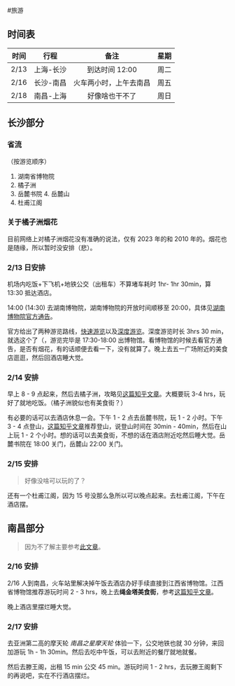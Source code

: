 #旅游 
## 时间表

| 时间 | 行程 | 备注 | 星期 |
| :--: | :--: | :--: | ---- |
| 2/13 | 上海-长沙 | 到达时间 12:00 | 周二 |
| 2/16 | 长沙-南昌 | 火车两小时，上午去南昌 | 周五 |
| 2/18 | 南昌-上海 | 好像啥也干不了 | 周日 |
## 长沙部分

### 省流

（按游览顺序）

1. 湖南省博物院
2. 橘子洲
3. 岳麓书院
	4. 岳麓山
5. 杜甫江阁

### 关于橘子洲烟花

目前网络上对橘子洲烟花没有准确的说法，仅有 2023 年的和 2010 年的。烟花也是随缘，所以暂时没安排（悲）。

### 2/13 日安排

机场内吃饭+下飞机+地铁公交（出租车）不算堵车耗时 1hr- 1hr 30min，算 13:30 抵达酒店。

14:00 (14:30) 去湖南博物院，湖南博物院的开放时间顺移至 20:00，具体见[湖南博物院官方通告](https://www.hnmuseum.com/zh-hans/aboutus/%E3%80%90%E9%80%9A%E5%91%8A%E3%80%91%E6%B9%96%E5%8D%97%E5%8D%9A%E7%89%A9%E9%99%A2%E5%85%B3%E4%BA%8E%E6%98%A5%E8%8A%82%E6%9C%9F%E9%97%B4%E5%BB%B6%E9%95%BF%E5%BC%80%E6%94%BE%E6%97%B6%E9%97%B4%E7%9A%84%E9%80%9A%E5%91%8A)。

官方给出了两种游览路线，[快速游览](https://www.hnmuseum.com/zh-hans/content/%E4%B8%80%E5%B0%8F%E6%97%B6%E5%8D%8A%E5%BF%AB%E9%80%9F%E6%B8%B8%E8%A7%88)以及[深度游览](https://www.hnmuseum.com/zh-hans/content/%E4%B8%89%E5%B0%8F%E6%97%B6%E5%8D%8A%E6%B7%B1%E5%BA%A6%E6%B8%B8%E8%A7%88)。深度游览时长 3hrs 30 min，就选这个了（，游览完毕是 17:30-18:00 出博物馆。看博物馆的时候去看官方通告，是否有烟花，有的话顺便去看一下，没有就算了。晚上去五一广场附近的美食店逛逛，然后回酒店睡大觉。



### 2/14 安排

早上 8 - 9 点起来，然后去橘子洲，攻略见[这篇知乎文章](https://www.zhihu.com/question/293842276)。大概要玩 3-4 hrs，玩好了就地吃饭。（橘子洲貌似也有美食街？）

有必要的话可以去酒店休息一会。下午 1 - 2 点去岳麓书院，玩 1 - 2 小时。下午 3 - 4 点登山，[这篇知乎文章](https://www.zhihu.com/question/501590412#:~:text=%E5%A6%82%E6%9E%9C%E5%96%9C%E6%AC%A2%20%E5%B2%B3%E9%BA%93%E4%B9%A6%E9%99%A2%20%EF%BC%8C%E4%B8%8D%E5%96%9C%E6%AC%A2%E7%88%AC%E5%B1%B1%EF%BC%8C%E5%8F%AF%E4%BB%A5%E7%9B%B4%E6%8E%A5%E4%BB%8E%E5%8D%97%E9%97%A8%E8%BF%9B%EF%BC%8C%E5%B2%B3%E9%BA%93%E4%B9%A6%E9%99%A2%E5%B0%B1%E5%9C%A8%E5%B1%B1%E5%9C%B0%E8%BE%B9%E4%B8%8A%EF%BC%8C%E5%A4%A7%E6%A6%82%E6%B8%B8%E7%8E%A9%E4%B8%80%E4%B8%A4%E4%B8%AA%E5%B0%8F%E6%97%B6%E5%B0%B1%E5%A5%BD%E3%80%82%20%E5%A6%82%E6%9E%9C%E5%96%9C%E6%AC%A2%E7%88%AC%E5%B1%B1%EF%BC%8C%E4%B8%8D%E8%BF%9B%E4%B9%A6%E9%99%A2%E7%9A%84%E8%AF%9D%EF%BC%8C%E5%8F%AF%E4%BB%A5%E9%80%89%E6%8B%A9%E4%BB%8E%E5%8C%97%E9%97%A8%E8%BF%9B%EF%BC%8C%E5%8D%97%E9%97%A8%E5%87%BA%EF%BC%8C%E6%85%A2%E6%85%A2%E7%88%AC%E4%B8%8A%E5%B1%B1%EF%BC%8C%E5%86%8D%E6%B2%BF%E9%80%94%E7%9C%8B%E7%9C%8B%20%E7%88%B1%E6%99%9A%E4%BA%AD,%E7%AD%89%EF%BC%8C%E5%A6%82%E6%9E%9C%E6%98%AF%E5%8D%81%E5%88%B0%E5%8D%81%E4%BA%8C%E6%9C%88%EF%BC%8C%E8%BF%98%E5%8F%AF%E4%BB%A5%E6%B2%BF%E8%B7%AF%E8%A7%82%E8%B5%8F%E7%BA%A2%E5%8F%B6%EF%BC%8C%E7%99%BB%E9%A1%B6%E5%90%8E%E5%8F%AF%E4%BB%A5%E8%BF%9C%E7%9C%BA%20%E6%A9%98%E5%AD%90%E6%B4%B2%20%EF%BC%8C%E6%84%9F%E8%A7%89%E6%8C%BA%E5%A5%BD%E7%9A%84%E3%80%82%20%E7%99%BB%E9%A1%B6%E6%97%B6%E9%97%B4%E5%A4%A7%E6%A6%8230%E5%88%B040%E5%88%86%E9%92%9F%EF%BC%8C%E4%B8%8D%E5%BB%BA%E8%AE%AE%E5%9D%90%E7%BC%86%E8%BD%A6%EF%BC%8C%E6%84%9F%E8%A7%89%E8%B5%B0%E8%B7%AF%E5%8F%AF%E4%BB%A5%E6%AC%A3%E8%B5%8F%E6%9B%B4%E5%A4%9A%E6%B2%BF%E9%80%94%E9%A3%8E%E6%99%AF%EF%BC%8C%E4%B9%9F%E5%8F%AF%E4%BB%A5%E9%94%BB%E7%82%BC%E8%BA%AB%E4%BD%93%EF%BC%8C%E7%88%AC%E5%B1%B1%E6%B8%B8%E7%8E%A9%E4%B9%9F%E6%98%AF%E4%B8%80%E4%B8%A4%E4%B8%AA%E5%B0%8F%E6%97%B6%E5%B0%B1%E5%8F%AF%E4%BB%A5%E4%BA%86%E3%80%82%20%E5%A6%82%E6%9E%9C%E6%97%A2%E7%88%AC%E5%B1%B1%EF%BC%8C%E5%8F%88%E8%BF%9B%E5%B2%B3%E9%BA%93%E4%B9%A6%E9%99%A2%E7%9A%84%E8%AF%9D%EF%BC%8C%E9%A2%84%E7%95%99%E4%B8%89%E4%B8%AA%E5%B0%8F%E6%97%B6%E5%B7%A6%E5%8F%B3%E5%90%A7%E3%80%82)推荐登山，说登山时间在 30min - 40min，然后在山上玩 1 - 2 个小时。想的话可以去美食街，不想的话在酒店附近吃然后睡大觉。岳麓书院在 18:00 关门，岳麓山 22:00 关门。

### 2/15 安排

> 好像没啥可以玩的了？

还有一个杜甫江阁，因为 15 号没那么急所以可以晚点起来。去杜甫江阁，下午在酒店摆。

## 南昌部分

> 因为不了解主要参考[此文章](https://www.zhihu.com/question/348057500)。

### 2/16 安排

2/16 人到南昌，火车站里解决掉午饭去酒店办好手续直接到江西省博物馆。江西省博物馆推荐游玩时间 2 - 3 hrs，晚上去**绳金塔美食街**，参考[这篇知乎文章](https://zhuanlan.zhihu.com/p/371611585)。

晚上酒店里摆烂睡大觉。

### 2/17 安排

去亚洲第二高的摩天轮 *南昌之星摩天轮* 体验一下，公交地铁也就 30 分钟，来回加游玩 1h - 1h 30min。然后去吃中午饭，可以去附近的餐厅就地就餐。

然后去滕王阁，出租 15 min 公交 45 min。游玩时间 1 - 2 hrs，去玩滕王阁剩下的再说吧，实在不行酒店摆烂。